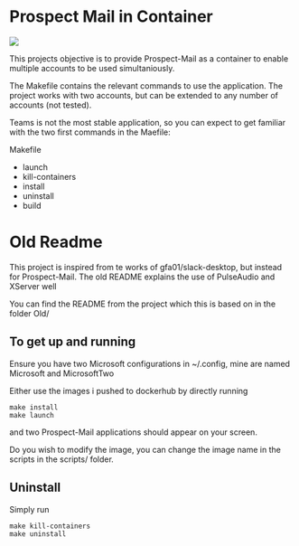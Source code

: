 # Prospect Mail in Container
![](https://i.imgur.com/yI20s0A.png)


This projects objective is to provide Prospect-Mail as a container to enable multiple accounts to be used simultaniously.

The Makefile contains the relevant commands to use the application. The project works with two accounts, but can be extended to any number of accounts (not tested).

Teams is not the most stable application, so you can expect to get familiar with the two first commands in the Maefile:

Makefile
- launch
- kill-containers
- install
- uninstall
- build

# Old Readme

This project is inspired from te works of gfa01/slack-desktop, but instead for Prospect-Mail. The old README explains the use of PulseAudio and XServer well

You can find the README from the project which this is based on in the folder Old/

## To get up and running

Ensure you have two Microsoft configurations in ~/.config, mine are named Microsoft and MicrosoftTwo

Either use the images i pushed to dockerhub by directly running

```
make install
make launch
```

and two Prospect-Mail applications should appear on your screen.

Do you wish to modify the image, you can change the image name in the scripts in the scripts/ folder.


## Uninstall

Simply run

```
make kill-containers
make uninstall
```
